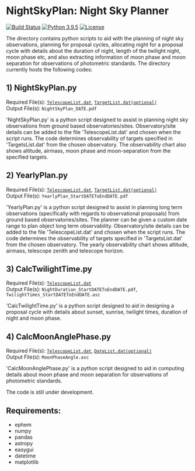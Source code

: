 # NightSkyPlan: Night Sky Planner #

[![Build Status](https://img.shields.io/badge/release-0.2-red)](https://github.com/sPaMFouR/NightSkyPlan)
[![Python 3.9.5](https://img.shields.io/badge/python-3.9.5-blue)](https://www.python.org/downloads/release/python-395/)
[![License](https://img.shields.io/github/license/sPaMFouR/NightSkyPlan)](https://github.com/sPaMFouR/NightSkyPlan)

The directory contains python scripts to aid with the planning of night sky observations, planning for proposal cycles, allocating night for a proposal cycle with details about the duration of night, length of the twilight night, moon phase etc, and also extracting information of moon phase and moon separation for observations of photometric standards. The directory currently hosts the following codes:

## 1) NightSkyPlan.py
Required File(s): [`TelescopeList.dat`], [`TargetList.dat(optional)`]<br />
Output File(s): `NightSkyPlan_DATE.pdf`<br />

'NightSkyPlan.py' is a python script designed to assist in planning night sky observations from ground based observatories/sites. Observatory/site details can be added to the file 'TelescopeList.dat' and chosen when the script runs. The code determines observability of targets specified in 'TargetsList.dat' from the chosen observatory. The observability chart also shows altitude, airmass, moon phase and moon-separation from the specified targets.

## 2) YearlyPlan.py
Required File(s): [`TelescopeList.dat`], [`TargetList.dat(optional)`]<br />
Output File(s): `YearlyPlan_StartDATEToEndDATE.pdf`<br />

'YearlyPlan.py' is a python script designed to assist in planning long term observations (specifically with regards to observational proposals) from ground based observatories/sites. The planner can be given a custom date range to plan object long term observability. Observatory/site details can be added to the file 'TelescopeList.dat' and chosen when the script runs. The code determines the observability of targets specified in 'TargetsList.dat' from the chosen observatory. The yearly observability chart shows altitude, airmass, telescope zenith and telescope horizon.

## 3) CalcTwilightTime.py
Required File(s): [`TelescopeList.dat`]<br />
Output File(s): `NightDuration_StartDATEToEndDATE.pdf`, `TwilightTimes_StartDATEToEndDATE.asc`<br />

'CalcTwilightTime.py' is a python script designed to aid in designing a proposal cycle with details about sunset, sunrise, twilight times, duration of night and moon phase.

## 4) CalcMoonAnglePhase.py
Required File(s): [`TelescopeList.dat`], [`DateList.dat(optional)`]<br />
Output File(s): `MoonPhaseAngle.asc`<br />

'CalcMoonAnglePhase.py' is a python script designed to aid in computing details about moon phase and moon separation for observations of photometric standards.

[`TelescopeList.dat`]: https://github.com/sPaMFouR/NightSkyPlan/blob/master/TelescopeList.dat
[`TargetList.dat(optional)`]: https://github.com/sPaMFouR/NightSkyPlan/blob/master/TargetList.dat
[`DateList.dat(optional)`]: https://github.com/sPaMFouR/NightSkyPlan/blob/master/DateList.dat

The code is still under development.

Requirements:
-------

- ephem
- numpy
- pandas
- astropy
- easygui
- datetime
- matplotlib
